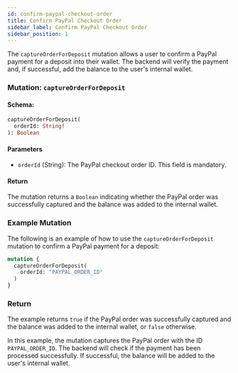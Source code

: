 ```yaml
---
id: confirm-paypal-checkout-order
title: Confirm PayPal Checkout Order
sidebar_label: Confirm PayPal Checkout Order
sidebar_position: 1
---
```


The `captureOrderForDeposit` mutation allows a user to confirm a PayPal payment for a deposit into their wallet. The backend will verify the payment and, if successful, add the balance to the user's internal wallet.

### Mutation: `captureOrderForDeposit`

#### Schema:
```graphql
captureOrderForDeposit(
  orderId: String!
): Boolean
```

#### Parameters

- `orderId` (String): The PayPal checkout order ID. This field is mandatory.

#### Return

The mutation returns a `Boolean` indicating whether the PayPal order was successfully captured and the balance was added to the internal wallet.

### Example Mutation

The following is an example of how to use the `captureOrderForDeposit` mutation to confirm a PayPal payment for a deposit:

```graphql
mutation {
  captureOrderForDeposit(
    orderId: "PAYPAL_ORDER_ID"
  )
}
```

### Return

The example returns `true` if the PayPal order was successfully captured and the balance was added to the internal wallet, or `false` otherwise.

In this example, the mutation captures the PayPal order with the ID `PAYPAL_ORDER_ID`. The backend will check if the payment has been processed successfully. If successful, the balance will be added to the user's internal wallet.